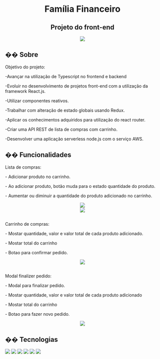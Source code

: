 
<h1 align="center">Família Financeiro</h1>
<h2 align="center">Projeto do front-end</h2>


<div  align="center">
  <img src="https://github.com/user-attachments/assets/4640a3ba-8d23-4f57-9a8f-8248462fbad6"></img>
</div>


<h2>�� Sobre</h2>
<p>Objetivo do projeto:</p>
<p>-Avançar na utilização de Typescript no frontend e backend</p>
<p>-Evoluir no desenvolvimento de projetos front-end com a utilização da framework React.js.</p>
<p>-Utilizar componentes reativos.</p>
<p>-Trabalhar com alteração de estado globais usando Redux.</p>
<p>-Aplicar os conhecimentos adquiridos para utilização do react router.</p>
<p>-Criar uma API REST de lista de compras com carrinho.</p>
<p>-Desenvolver uma aplicação serverless node.js com o serviço AWS.</p>


## �� Funcionalidades 
<p>Lista de compras:</p>
<p>- Adicionar produto no carrinho.</p>
<p>- Ao adicionar produto, botão muda para o estado quantidade do produto.</p>
<p>- Aumentar ou diminuir a quantidade do produto adicionado no carrinho.</p>
<div  align="center">
  <img src="https://github.com/user-attachments/assets/b67b4fb2-6908-4a77-bf27-632ec973318a"></img>
</div>
<div  align="center">
  <img src="https://github.com/user-attachments/assets/527164d1-f63d-480a-9e0f-9b81420432bd"></img>
</div>
<h2></h2>
<p>Carrinho de compras:</p>
<p>- Mostar quantidade, valor e valor total de cada produto adicionado.</p>
<p>- Mostar total do carrinho </p>
<p>- Botao para confirmar pedido.</p>
<div  align="center">
  <img src="https://github.com/user-attachments/assets/d8b9b760-6b0d-46ef-97d7-476c5f91ee24"></img>
</div>
<h2></h2>
<p>Modal finalizer pedido:</p>
<p>- Modal para finalizar pedido.</p>
<p>- Mostar quantidade, valor e valor total de cada produto adicionado</p>
<p>- Mostar total do carrinho </p>
<p>- Botao para fazer novo pedido.</p>
<div  align="center">
  <img src="https://github.com/user-attachments/assets/c2a19b7f-6e4e-4c15-bfb4-bcebf618c298"></img>
</div>

## �� Tecnologias
<div>
  <img src="https://img.shields.io/badge/JavaScript-F7DF1E?style=for-the-badge&logo=javascript&logoColor=black">
  <img src="https://img.shields.io/badge/React.js%20-%20green?style=for-the-badge&logo=React.js">
  <img src="https://img.shields.io/badge/HTML5%20-%20blue?style=for-the-badge&logo=HTML5">
  <img src="https://img.shields.io/badge/CSS%20-%20orange?style=for-the-badge&logo=CSS">
  <img src="https://img.shields.io/badge/Typescript%20-%20blue?style=for-the-badge&logo=typescript">
  <img src="(https://img.shields.io/badge/Redux%20-%20gray?style=for-the-badge&logo=Redux">
</div>
